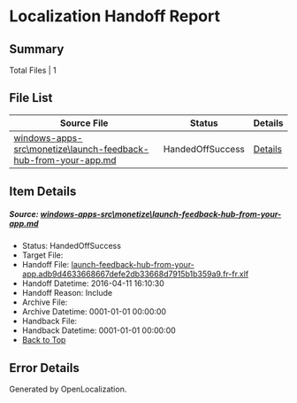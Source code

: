 # <a name='report-top'></a> Localization Handoff Report

## Summary
 Total Files | 1

## File List
 Source File | Status | Details 
 ----------- | ------ | ------- 
 [windows-apps-src\monetize\launch-feedback-hub-from-your-app.md](https://github.com/Microsoft/windows-apps/blob/264b13a3abd266da3a7212fa8926d74dd15f3873/windows-apps-src/monetize/launch-feedback-hub-from-your-app.md) | HandedOffSuccess | [Details](#d8a64552426e5ea60619bb2c3f7da71cf4deda523230)

## Item Details
##### <a name='d8a64552426e5ea60619bb2c3f7da71cf4deda523230'></a> Source: [windows-apps-src\monetize\launch-feedback-hub-from-your-app.md](https://github.com/Microsoft/windows-apps/blob/264b13a3abd266da3a7212fa8926d74dd15f3873/windows-apps-src/monetize/launch-feedback-hub-from-your-app.md)
* Status: HandedOffSuccess
* Target File: 
* Handoff File: [launch-feedback-hub-from-your-app.adb9d4633668667defe2db33668d7915b1b359a9.fr-fr.xlf](https://github.com/Microsoft/WDG.handoff/blob/8185c1145c2506d685ed20eee2187b13d89ca0eb/ol-handoff/Microsoft/windows-apps.fr-fr/master/launch-feedback-hub-from-your-app.adb9d4633668667defe2db33668d7915b1b359a9.fr-fr.xlf)
* Handoff Datetime: 2016-04-11 16:10:30
* Handoff Reason: Include
* Archive File: 
* Archive Datetime: 0001-01-01 00:00:00
* Handback File: 
* Handback Datetime: 0001-01-01 00:00:00
* [Back to Top](#report-top)


## Error Details

Generated by OpenLocalization.
